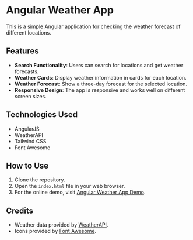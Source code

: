 # Angular Weather App

This is a simple Angular application for checking the weather forecast of different locations.

## Features

- **Search Functionality**: Users can search for locations and get weather forecasts.
- **Weather Cards**: Display weather information in cards for each location.
- **Weather Forecast**: Show a three-day forecast for the selected location.
- **Responsive Design**: The app is responsive and works well on different screen sizes.

## Technologies Used

- AngularJS
- WeatherAPI
- Tailwind CSS
- Font Awesome

## How to Use

1. Clone the repository.
2. Open the `index.html` file in your web browser.
3. For the online demo, visit [Angular Weather App Demo](https://ang-weather.netlify.app/).

## Credits

- Weather data provided by [WeatherAPI](https://www.weatherapi.com/).
- Icons provided by [Font Awesome](https://fontawesome.com/).
